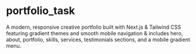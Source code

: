 # portfolio_task
A modern, responsive creative portfolio built with Next.js &amp; Tailwind CSS featuring gradient themes and smooth mobile navigation &amp; includes hero, about, portfolio, skills, services, testimonials sections, and a mobile gradient menu.
